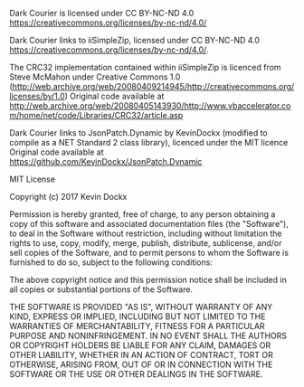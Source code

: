 Dark Courier is licensed under CC BY-NC-ND 4.0 https://creativecommons.org/licenses/by-nc-nd/4.0/


Dark Courier links to iiSimpleZip, licensed under CC BY-NC-ND 4.0 https://creativecommons.org/licenses/by-nc-nd/4.0/.


The CRC32 implementation contained within iiSimpleZip is licenced from Steve McMahon under Creative Commons 1.0 (http://web.archive.org/web/20080409214945/http://creativecommons.org/licenses/by/1.0)
Original code available at http://web.archive.org/web/20080405143930/http://www.vbaccelerator.com/home/net/code/Libraries/CRC32/article.asp


Dark Courier links to JsonPatch.Dynamic by KevinDockx (modified to compile as a NET Standard 2 class library), licenced under the MIT licence
Original code available at https://github.com/KevinDockx/JsonPatch.Dynamic

MIT License

Copyright (c) 2017 Kevin Dockx

Permission is hereby granted, free of charge, to any person obtaining a copy of this software and associated documentation files (the "Software"), to deal in the Software without restriction, including without limitation the rights to use, copy, modify, merge, publish, distribute, sublicense, and/or sell copies of the Software, and to permit persons to whom the Software is furnished to do so, subject to the following conditions:

The above copyright notice and this permission notice shall be included in all copies or substantial portions of the Software.

THE SOFTWARE IS PROVIDED "AS IS", WITHOUT WARRANTY OF ANY KIND, EXPRESS OR IMPLIED, INCLUDING BUT NOT LIMITED TO THE WARRANTIES OF MERCHANTABILITY, FITNESS FOR A PARTICULAR PURPOSE AND NONINFRINGEMENT. IN NO EVENT SHALL THE AUTHORS OR COPYRIGHT HOLDERS BE LIABLE FOR ANY CLAIM, DAMAGES OR OTHER LIABILITY, WHETHER IN AN ACTION OF CONTRACT, TORT OR OTHERWISE, ARISING FROM, OUT OF OR IN CONNECTION WITH THE SOFTWARE OR THE USE OR OTHER DEALINGS IN THE SOFTWARE.